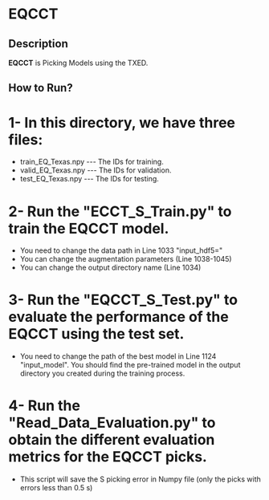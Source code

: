 # EQCCT

## Description

**EQCCT** is Picking Models using the TXED.

## How to Run?
# 1- In this directory, we have three files:
* train_EQ_Texas.npy --- The IDs for training.
* valid_EQ_Texas.npy --- The IDs for validation.
* test_EQ_Texas.npy  --- The IDs for testing.

# 2- Run the "ECCT_S_Train.py" to train the EQCCT model.
* You need to change the data path in Line 1033 "input_hdf5="
* You can change the augmentation parameters (Line 1038-1045)
* You can change the output directory name (Line 1034)

# 3- Run the "EQCCT_S_Test.py" to evaluate the performance of the EQCCT using the test set.
* You need to change the path of the best model in Line 1124 "input_model". You should find the pre-trained model in the output directory you created during the training process.

# 4- Run the "Read_Data_Evaluation.py" to obtain the different evaluation metrics for the EQCCT picks.
* This script will save the S picking error in Numpy file (only the picks with errors less than 0.5 s)




